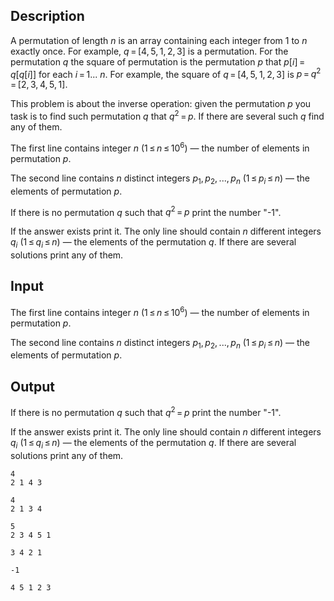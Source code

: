 ## Description

<div><p>A <span class="tex-font-style-it">permutation</span> of length <span class="tex-span"><i>n</i></span> is an array containing each integer from <span class="tex-span">1</span> to <span class="tex-span"><i>n</i></span> exactly once. For example, <span class="tex-span"><i>q</i> = [4, 5, 1, 2, 3]</span> is a permutation. For the permutation <span class="tex-span"><i>q</i></span> the square of permutation is the permutation <span class="tex-span"><i>p</i></span> that <span class="tex-span"><i>p</i>[<i>i</i>] = <i>q</i>[<i>q</i>[<i>i</i>]]</span> for each <span class="tex-span"><i>i</i> = 1... <i>n</i></span>. For example, the square of <span class="tex-span"><i>q</i> = [4, 5, 1, 2, 3]</span> is <span class="tex-span"><i>p</i> = <i>q</i><sup class="upper-index">2</sup> = [2, 3, 4, 5, 1]</span>.</p><p>This problem is about the inverse operation: given the permutation <span class="tex-span"><i>p</i></span> you task is to find such permutation <span class="tex-span"><i>q</i></span> that <span class="tex-span"><i>q</i><sup class="upper-index">2</sup> = <i>p</i></span>. If there are several such <span class="tex-span"><i>q</i></span> find any of them.</p></div><div class="input-specification"><p>The first line contains integer <span class="tex-span"><i>n</i></span> (<span class="tex-span">1 ≤ <i>n</i> ≤ 10<sup class="upper-index">6</sup></span>) — the number of elements in permutation <span class="tex-span"><i>p</i></span>.</p><p>The second line contains <span class="tex-span"><i>n</i></span> distinct integers <span class="tex-span"><i>p</i><sub class="lower-index">1</sub>, <i>p</i><sub class="lower-index">2</sub>, ..., <i>p</i><sub class="lower-index"><i>n</i></sub></span> (<span class="tex-span">1 ≤ <i>p</i><sub class="lower-index"><i>i</i></sub> ≤ <i>n</i></span>) — the elements of permutation <span class="tex-span"><i>p</i></span>.</p></div><div class="output-specification"><p>If there is no permutation <span class="tex-span"><i>q</i></span> such that <span class="tex-span"><i>q</i><sup class="upper-index">2</sup> = <i>p</i></span> print the number "<span class="tex-font-style-tt">-1</span>".</p><p>If the answer exists print it. The only line should contain <span class="tex-span"><i>n</i></span> different integers <span class="tex-span"><i>q</i><sub class="lower-index"><i>i</i></sub></span> (<span class="tex-span">1 ≤ <i>q</i><sub class="lower-index"><i>i</i></sub> ≤ <i>n</i></span>) — the elements of the permutation <span class="tex-span"><i>q</i></span>. If there are several solutions print any of them.</p></div>

## Input

<p>The first line contains integer <span class="tex-span"><i>n</i></span> (<span class="tex-span">1 ≤ <i>n</i> ≤ 10<sup class="upper-index">6</sup></span>) — the number of elements in permutation <span class="tex-span"><i>p</i></span>.</p><p>The second line contains <span class="tex-span"><i>n</i></span> distinct integers <span class="tex-span"><i>p</i><sub class="lower-index">1</sub>, <i>p</i><sub class="lower-index">2</sub>, ..., <i>p</i><sub class="lower-index"><i>n</i></sub></span> (<span class="tex-span">1 ≤ <i>p</i><sub class="lower-index"><i>i</i></sub> ≤ <i>n</i></span>) — the elements of permutation <span class="tex-span"><i>p</i></span>.</p>

## Output

<p>If there is no permutation <span class="tex-span"><i>q</i></span> such that <span class="tex-span"><i>q</i><sup class="upper-index">2</sup> = <i>p</i></span> print the number "<span class="tex-font-style-tt">-1</span>".</p><p>If the answer exists print it. The only line should contain <span class="tex-span"><i>n</i></span> different integers <span class="tex-span"><i>q</i><sub class="lower-index"><i>i</i></sub></span> (<span class="tex-span">1 ≤ <i>q</i><sub class="lower-index"><i>i</i></sub> ≤ <i>n</i></span>) — the elements of the permutation <span class="tex-span"><i>q</i></span>. If there are several solutions print any of them.</p>





```input1
4
2 1 4 3

```




```input2
4
2 1 3 4

```




```input3
5
2 3 4 5 1

```




```output1
3 4 2 1

```




```output2
-1

```




```output3
4 5 1 2 3

```


